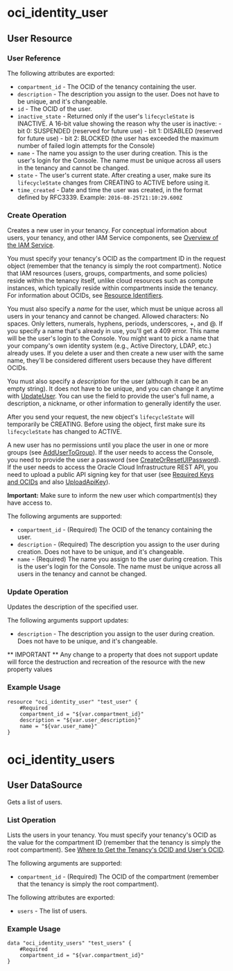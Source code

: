 # oci_identity_user

## User Resource

### User Reference

The following attributes are exported:

* `compartment_id` - The OCID of the tenancy containing the user.
* `description` - The description you assign to the user. Does not have to be unique, and it's changeable.
* `id` - The OCID of the user.
* `inactive_state` - Returned only if the user's `lifecycleState` is INACTIVE. A 16-bit value showing the reason why the user is inactive:  - bit 0: SUSPENDED (reserved for future use) - bit 1: DISABLED (reserved for future use) - bit 2: BLOCKED (the user has exceeded the maximum number of failed login attempts for the Console) 
* `name` - The name you assign to the user during creation. This is the user's login for the Console.  The name must be unique across all users in the tenancy and cannot be changed. 
* `state` - The user's current state. After creating a user, make sure its `lifecycleState` changes from CREATING to ACTIVE before using it. 
* `time_created` - Date and time the user was created, in the format defined by RFC3339.  Example: `2016-08-25T21:10:29.600Z` 



### Create Operation
Creates a new user in your tenancy. For conceptual information about users, your tenancy, and other
IAM Service components, see [Overview of the IAM Service](https://docs.us-phoenix-1.oraclecloud.com/Content/Identity/Concepts/overview.htm).

You must specify your tenancy's OCID as the compartment ID in the request object (remember that the
tenancy is simply the root compartment). Notice that IAM resources (users, groups, compartments, and 
some policies) reside within the tenancy itself, unlike cloud resources such as compute instances, 
which typically reside within compartments inside the tenancy. For information about OCIDs, see
[Resource Identifiers](https://docs.us-phoenix-1.oraclecloud.com/Content/General/Concepts/identifiers.htm).

You must also specify a *name* for the user, which must be unique across all users in your tenancy
and cannot be changed. Allowed characters: No spaces. Only letters, numerals, hyphens, periods, 
underscores, +, and @. If you specify a name that's already in use, you'll get a 409 error.
This name will be the user's login to the Console. You might want to pick a
name that your company's own identity system (e.g., Active Directory, LDAP, etc.) already uses.
If you delete a user and then create a new user with the same name, they'll be considered different
users because they have different OCIDs.

You must also specify a *description* for the user (although it can be an empty string).
It does not have to be unique, and you can change it anytime with 
[UpdateUser](https://docs.us-phoenix-1.oraclecloud.com/api/#/en/identity/20160918/User/UpdateUser). You can use the field to provide the user's 
full name, a description, a nickname, or other information to generally identify the user.

After you send your request, the new object's `lifecycleState` will temporarily be CREATING. Before 
using the object, first make sure its `lifecycleState` has changed to ACTIVE.

A new user has no permissions until you place the user in one or more groups (see
[AddUserToGroup](https://docs.us-phoenix-1.oraclecloud.com/api/#/en/identity/20160918/UserGroupMembership/AddUserToGroup)). If the user needs to 
access the Console, you need to provide the user a password (see 
[CreateOrResetUIPassword](https://docs.us-phoenix-1.oraclecloud.com/api/#/en/identity/20160918/UIPassword/CreateOrResetUIPassword)).
If the user needs to access the Oracle Cloud Infrastructure REST API, you need to upload a
public API signing key for that user (see 
[Required Keys and OCIDs](https://docs.us-phoenix-1.oraclecloud.com/Content/API/Concepts/apisigningkey.htm) and also 
[UploadApiKey](https://docs.us-phoenix-1.oraclecloud.com/api/#/en/identity/20160918/ApiKey/UploadApiKey)).

**Important:** Make sure to inform the new user which compartment(s) they have access to. 


The following arguments are supported:

* `compartment_id` - (Required) The OCID of the tenancy containing the user.
* `description` - (Required) The description you assign to the user during creation. Does not have to be unique, and it's changeable.
* `name` - (Required) The name you assign to the user during creation. This is the user's login for the Console. The name must be unique across all users in the tenancy and cannot be changed. 


### Update Operation
Updates the description of the specified user.

The following arguments support updates:
* `description` - The description you assign to the user during creation. Does not have to be unique, and it's changeable.


** IMPORTANT **
Any change to a property that does not support update will force the destruction and recreation of the resource with the new property values

### Example Usage

```
resource "oci_identity_user" "test_user" {
	#Required
	compartment_id = "${var.compartment_id}"
	description = "${var.user_description}"
	name = "${var.user_name}"
}
```

# oci_identity_users

## User DataSource

Gets a list of users.

### List Operation
Lists the users in your tenancy. You must specify your tenancy's OCID as the value for the
compartment ID (remember that the tenancy is simply the root compartment).
See [Where to Get the Tenancy's OCID and User's OCID](https://docs.us-phoenix-1.oraclecloud.com/Content/API/Concepts/apisigningkey.htm#five).

The following arguments are supported:

* `compartment_id` - (Required) The OCID of the compartment (remember that the tenancy is simply the root compartment). 


The following attributes are exported:

* `users` - The list of users.

### Example Usage

```
data "oci_identity_users" "test_users" {
	#Required
	compartment_id = "${var.compartment_id}"
}
```